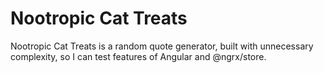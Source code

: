 # Nootropic Cat Treats
Nootropic Cat Treats is a random quote generator, built with unnecessary
complexity, so I can test features of Angular and @ngrx/store.
